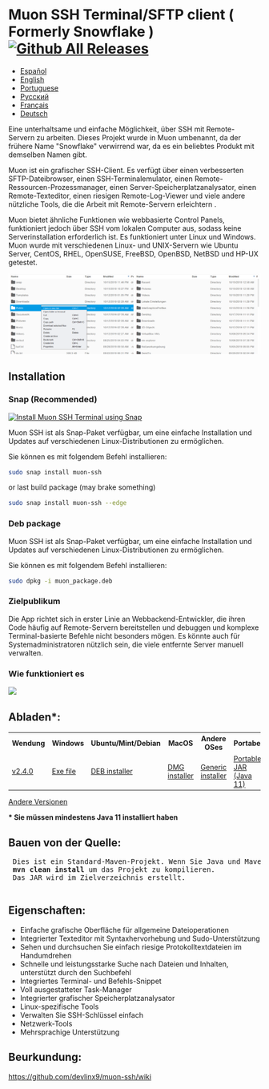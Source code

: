 # Muon SSH Terminal/SFTP client ( Formerly Snowflake ) [![Github All Releases](https://img.shields.io/github/downloads/subhra74/snowflake/total.svg)]()

- <a href="https://github.com/devlinx9/muon-ssh/blob/master/README_es.md">Español</a>
- <a href="https://github.com/devlinx9/muon-ssh/blob/master/README.md">English</a>
- <a href="https://github.com/devlinx9/muon-ssh/blob/master/README_pt.md">Portuguese</a>
- <a href="https://github.com/devlinx9/muon-ssh/blob/master/README_ru.md">Pусский</a>
- <a href="https://github.com/devlinx9/muon-ssh/blob/master/README_fr.md">Français</a>
- <a href="https://github.com/devlinx9/muon-ssh/blob/master/README_de.md">Deutsch</a>

Eine unterhaltsame und einfache Möglichkeit, über SSH mit Remote-Servern zu arbeiten. 
Dieses Projekt wurde in Muon umbenannt, da der frühere Name "Snowflake" verwirrend war, da es ein beliebtes Produkt mit demselben Namen gibt. 

Muon ist ein grafischer SSH-Client. Es verfügt über einen verbesserten SFTP-Dateibrowser, einen SSH-Terminalemulator, einen Remote-Ressourcen-Prozessmanager, einen Server-Speicherplatzanalysator, einen Remote-Texteditor, einen riesigen Remote-Log-Viewer und viele andere nützliche Tools, die die Arbeit mit Remote-Servern erleichtern . 

Muon bietet ähnliche Funktionen wie webbasierte Control Panels, funktioniert jedoch über SSH vom lokalen Computer aus, sodass keine Serverinstallation erforderlich ist. Es funktioniert unter Linux und Windows. Muon wurde mit verschiedenen Linux- und UNIX-Servern wie Ubuntu Server, CentOS, RHEL, OpenSUSE, FreeBSD, OpenBSD, NetBSD und HP-UX getestet.

<div>
  <img src="https://raw.githubusercontent.com/devlinx9/muonssh-screenshots/master/file-browser/2.png">
</div>

## Installation

### Snap (Recommended)

[![Install Muon SSH Terminal using Snap](https://snapcraft.io/muon-ssh/badge.svg)](https://snapcraft.io/muon-ssh)

Muon SSH ist als Snap-Paket verfügbar, um eine einfache Installation und Updates auf verschiedenen Linux-Distributionen zu ermöglichen.

Sie können es mit folgendem Befehl installieren:
```sh
sudo snap install muon-ssh
```
or last build package (may brake something)

```sh
sudo snap install muon-ssh --edge
```

### Deb package
Muon SSH ist als Snap-Paket verfügbar, um eine einfache Installation und Updates auf verschiedenen Linux-Distributionen zu ermöglichen.

Sie können es mit folgendem Befehl installieren:
```sh
sudo dpkg -i muon_package.deb
```

<h3>Zielpublikum</h3>
<p>Die App richtet sich in erster Linie an Webbackend-Entwickler, die ihren Code häufig auf Remote-Servern bereitstellen und debuggen und komplexe Terminal-basierte Befehle nicht besonders mögen. Es könnte auch für Systemadministratoren nützlich sein, die viele entfernte Server manuell verwalten.
</p>

<h3>Wie funktioniert es</h3>
<div>
  <img src="https://github.com/subhra74/snowflake-screenshots/raw/master/arch-overview2.png">
</div>

<h2>Abladen*:</h2>

<table>
  <tr>
    <th>Wendung</th>
    <th>Windows</th>
    <th>Ubuntu/Mint/Debian</th>
    <th>MacOS</th>
    <th>Andere OSes</th>
    <th>Portabel</th>
  </tr>
<tr>
    <td>
      <a href="https://github.com/devlinx9/muon-ssh/releases/download/v2.4.0/muonssh_2.4.0.deb">v2.4.0</a>
    </td>
    <td>
      <a href="https://github.com/devlinx9/muon-ssh/releases/download/v2.4.0/muonssh_2.4.0.exe">Exe file</a>
    </td>
    <td>
      <a href="https://github.com/devlinx9/muon-ssh/releases/download/v2.4.0/muonssh_2.4.0.deb">DEB installer</a>
    </td>
    <td>
      <a href="https://github.com/devlinx9/muon-ssh/releases/download/v2.4.0/muonssh_2.4.0.dmg">DMG installer</a>
    </td>
    <td>
      <a href="https://github.com/devlinx9/muon-ssh/releases/download/v2.4.0/muonssh_2.4.0.jar">Generic installer</a>
    </td>
    <td>
      <a href="https://github.com/devlinx9/muon-ssh/releases/download/v2.4.0/muonssh_2.4.0.jar">Portable JAR (Java 11)</a>
    </td>
  </tr>
  
</table>


<p>
<a href="https://github.com/devlinx9/muon-ssh/releases">Andere Versionen</a>
</p>

<p>
<b>* Sie müssen mindestens Java 11 installiert haben</b>
</p>


<h2>Bauen von der Quelle:</h2>
<pre> Dies ist ein Standard-Maven-Projekt. Wenn Sie Java und Maven konfiguriert haben, verwenden Sie: 
 <b>mvn clean install</b> um das Projekt zu kompilieren.
 Das JAR wird im Zielverzeichnis erstellt.
 </pre>

<h2>Eigenschaften:</h2>

<ul>
  <li>Einfache grafische Oberfläche für allgemeine Dateioperationen</li>
  <li>Integrierter Texteditor mit Syntaxhervorhebung und Sudo-Unterstützung</li>
  <li>Sehen und durchsuchen Sie einfach riesige Protokolltextdateien im Handumdrehen</li>
  <li>Schnelle und leistungsstarke Suche nach Dateien und Inhalten, unterstützt durch den Suchbefehl</li>
  <li>Integriertes Terminal- und Befehls-Snippet</li>
  <li>Voll ausgestatteter Task-Manager</li>
  <li>Integrierter grafischer Speicherplatzanalysator</li>
  <li>Linux-spezifische Tools</li>
  <li>Verwalten Sie SSH-Schlüssel einfach</li>
  <li>Netzwerk-Tools</li>
  <li>Mehrsprachige Unterstützung</li>
</ul>



<h2>Beurkundung:</h2>

<p>
  <a href="https://github.com/devlinx9/muon-ssh/wiki">
    https://github.com/devlinx9/muon-ssh/wiki
  </a>
</p>
